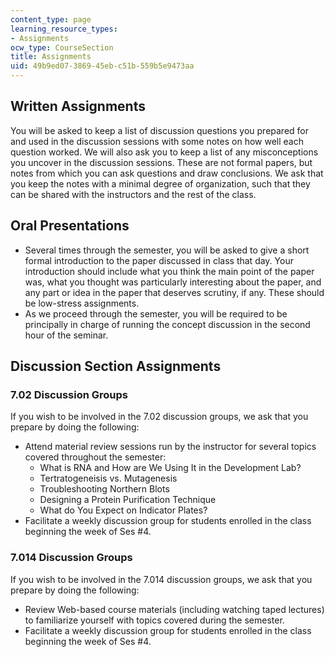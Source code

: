 ```yaml
---
content_type: page
learning_resource_types:
- Assignments
ocw_type: CourseSection
title: Assignments
uid: 49b9ed07-3869-45eb-c51b-559b5e9473aa
---
```


Written Assignments
-------------------

You will be asked to keep a list of discussion questions you prepared for and used in the discussion sessions with some notes on how well each question worked. We will also ask you to keep a list of any misconceptions you uncover in the discussion sessions. These are not formal papers, but notes from which you can ask questions and draw conclusions. We ask that you keep the notes with a minimal degree of organization, such that they can be shared with the instructors and the rest of the class.

Oral Presentations
------------------

*   Several times through the semester, you will be asked to give a short formal introduction to the paper discussed in class that day. Your introduction should include what you think the main point of the paper was, what you thought was particularly interesting about the paper, and any part or idea in the paper that deserves scrutiny, if any. These should be low-stress assignments.
*   As we proceed through the semester, you will be required to be principally in charge of running the concept discussion in the second hour of the seminar.

Discussion Section Assignments
------------------------------

### 7.02 Discussion Groups

If you wish to be involved in the 7.02 discussion groups, we ask that you prepare by doing the following:

*   Attend material review sessions run by the instructor for several topics covered throughout the semester:
    *   What is RNA and How are We Using It in the Development Lab?
    *   Tertratogeneisis vs. Mutagenesis
    *   Troubleshooting Northern Blots
    *   Designing a Protein Purification Technique
    *   What do You Expect on Indicator Plates?
*   Facilitate a weekly discussion group for students enrolled in the class beginning the week of Ses #4.

### 7.014 Discussion Groups

If you wish to be involved in the 7.014 discussion groups, we ask that you prepare by doing the following:

*   Review Web-based course materials (including watching taped lectures) to familiarize yourself with topics covered during the semester.
*   Facilitate a weekly discussion group for students enrolled in the class beginning the week of Ses #4.